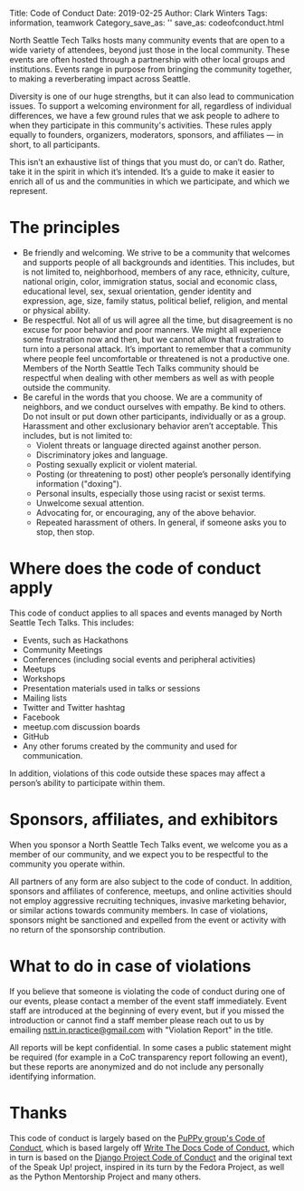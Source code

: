 Title: Code of Conduct
Date: 2019-02-25
Author: Clark Winters
Tags: information, teamwork
Category_save_as: ''
save_as: codeofconduct.html

North Seattle Tech Talks hosts many community events that are open to a wide variety of attendees, beyond just those in the local community. These events are often hosted through a partnership with other local groups and institutions. Events range in purpose from bringing the community together, to making a reverberating impact across Seattle.

Diversity is one of our huge strengths, but it can also lead to communication issues. To support a welcoming environment for all, regardless of individual differences, we have a few ground rules that we ask people to adhere to when they participate in this community's activities. These rules apply equally to founders, organizers, moderators, sponsors, and affiliates — in short, to all participants.

This isn’t an exhaustive list of things that you must do, or can’t do. Rather, take it in the spirit in which it’s intended. It’s a guide to make it easier to enrich all of us and the communities in which we participate, and which we represent.

# The principles
* Be friendly and welcoming. We strive to be a community that welcomes and supports people of all backgrounds and identities. This includes, but is not limited to, neighborhood, members of any race, ethnicity, culture, national origin, color, immigration status, social and economic class, educational level, sex, sexual orientation, gender identity and expression, age, size, family status, political belief, religion, and mental or physical ability.
* Be respectful. Not all of us will agree all the time, but disagreement is no excuse for poor behavior and poor manners. We might all experience some frustration now and then, but we cannot allow that frustration to turn into a personal attack. It’s important to remember that a community where people feel uncomfortable or threatened is not a productive one. Members of the North Seattle Tech Talks community should be respectful when dealing with other members as well as with people outside the community.
* Be careful in the words that you choose. We are a community of neighbors, and we conduct ourselves with empathy. Be kind to others. Do not insult or put down other participants, individually or as a group. Harassment and other exclusionary behavior aren’t acceptable. This includes, but is not limited to:
  * Violent threats or language directed against another person.
  * Discriminatory jokes and language.
  * Posting sexually explicit or violent material.
  * Posting (or threatening to post) other people’s personally identifying information ("doxing").
  * Personal insults, especially those using racist or sexist terms.
  * Unwelcome sexual attention.
  * Advocating for, or encouraging, any of the above behavior.
  * Repeated harassment of others. In general, if someone asks you to stop, then stop.

# Where does the code of conduct apply
This code of conduct applies to all spaces and events managed by North Seattle Tech Talks. This includes:
* Events, such as Hackathons
* Community Meetings
* Conferences (including social events and peripheral activities)
* Meetups
* Workshops
* Presentation materials used in talks or sessions
* Mailing lists
* Twitter and Twitter hashtag
* Facebook
* meetup.com discussion boards
* GitHub
* Any other forums created by the community and used for communication.

In addition, violations of this code outside these spaces may affect a person’s ability to participate within them.

# Sponsors, affiliates, and exhibitors
When you sponsor a North Seattle Tech Talks event, we welcome you as a member of our community, and we expect you to be respectful to the community you operate within.

All partners of any form are also subject to the code of conduct. In addition, sponsors and affiliates of conference, meetups, and online activities should not employ aggressive recruiting techniques, invasive marketing behavior, or similar actions towards community members. In case of violations, sponsors might be sanctioned and expelled from the event or activity with no return of the sponsorship contribution.

# What to do in case of violations
If you believe that someone is violating the code of conduct during one of our events, please contact a member of the event staff immediately. Event staff are introduced at the beginning of every event, but if you missed the introduction or cannot find a staff member please reach out to us by emailing nstt.in.practice@gmail.com with "Violation Report" in the title.

All reports will be kept confidential. In some cases a public statement might be required (for example in a CoC transparency report following an event), but these reports are anonymized and do not include any personally identifying information.

# Thanks
This code of conduct is largely based on the [PuPPy group's Code of Conduct](https://www.pspython.com/pages/code-of-conduct/), which is based largely off [Write The Docs Code of Conduct](http://www.writethedocs.org/code-of-conduct/), which in turn is based on the [Django Project Code of Conduct](https://www.djangoproject.com/conduct/) and the original text of the Speak Up! project, inspired in its turn by the Fedora Project, as well as the Python Mentorship Project and many others.
